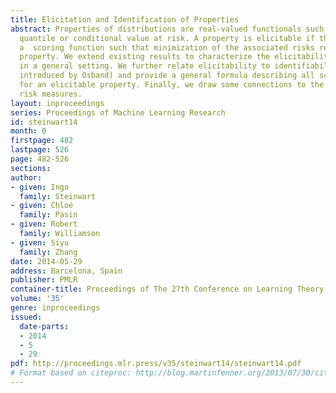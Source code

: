 ```yaml
---
title: Elicitation and Identification of Properties
abstract: Properties of distributions are real-valued functionals such as the mean,
  quantile or conditional value at risk. A property is elicitable if there exists
  a  scoring function such that minimization of the associated risks recovers the
  property. We extend existing results to characterize the elicitability of properties
  in a general setting. We further relate elicitability to identifiability (a notion
  introduced by Osband) and provide a general formula describing all scoring functions
  for an elicitable property. Finally, we draw some connections to the theory of coherent
  risk measures.
layout: inproceedings
series: Proceedings of Machine Learning Research
id: steinwart14
month: 0
firstpage: 482
lastpage: 526
page: 482-526
sections: 
author:
- given: Ingo
  family: Steinwart
- given: Chloé
  family: Pasin
- given: Robert
  family: Williamson
- given: Siyu
  family: Zhang
date: 2014-05-29
address: Barcelona, Spain
publisher: PMLR
container-title: Proceedings of The 27th Conference on Learning Theory
volume: '35'
genre: inproceedings
issued:
  date-parts:
  - 2014
  - 5
  - 29
pdf: http://proceedings.mlr.press/v35/steinwart14/steinwart14.pdf
# Format based on citeproc: http://blog.martinfenner.org/2013/07/30/citeproc-yaml-for-bibliographies/
---
```

